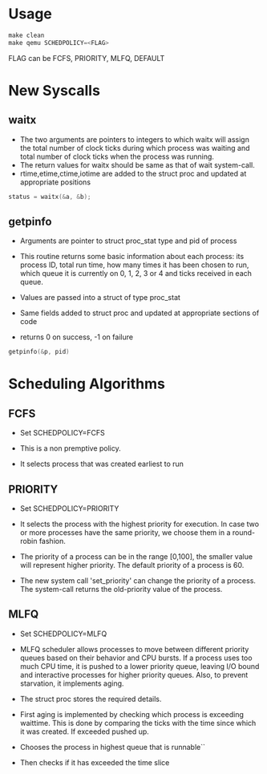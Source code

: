 # Usage

```c
make clean
make qemu SCHEDPOLICY=<FLAG>
```

FLAG can be FCFS, PRIORITY, MLFQ, DEFAULT


# New Syscalls

## waitx

* The two arguments are pointers to integers to which waitx will assign the total
number of clock ticks during which process was waiting and total number of clock
ticks when the process was running. 
* The return values for waitx should be same as
that of wait system-call. 
* rtime,etime,ctime,iotime are added to the struct proc and updated at appropriate positions

```c
status = waitx(&a, &b);
```

## getpinfo

* Arguments are pointer to struct proc_stat type and pid of process

* This routine returns some basic information about each process: its process ID,
total run time, how many times it has been chosen to run, which queue it is currently
on 0, 1, 2, 3 or 4 and ticks received in each queue.

* Values are passed into a struct of type proc_stat

* Same fields added to struct proc and updated at appropriate sections of code

* returns 0 on success, -1 on failure

```c
getpinfo(&p, pid)
```

# Scheduling Algorithms

## FCFS

* Set SCHEDPOLICY=FCFS

* This is a non premptive policy.

* It selects process that was created earliest to run


## PRIORITY

* Set SCHEDPOLICY=PRIORITY

* It selects the process with the highest priority for execution. In case two or more processes have the same priority, we choose them in a round-robin fashion.

* The priority of a process can be in the range [0,100], the smaller value will represent higher priority. The default priority of a process is 60.

* The new system call ​'set_priority' can change the priority of a process. The system-call returns the old-priority value of the process.


## MLFQ

* Set SCHEDPOLICY=MLFQ

* MLFQ scheduler allows processes to move between different priority queues based on their behavior and CPU bursts. If a process uses too much CPU time, it is pushed to a lower priority queue, leaving I/O bound and interactive processes for higher priority queues. Also, to prevent starvation, it implements aging.

* The struct proc stores the required details.

* First aging is implemented by checking which process is exceeding waittime. This is done by comparing the ticks with the time since which it was created. If exceeded pushed up.

* Chooses the process in highest queue that is runnable``

* Then checks if it has exceeded the time slice
